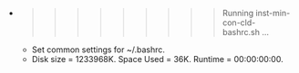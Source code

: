 * >>>>>>>>> Running inst-min-con-cld-bashrc.sh ...
  * Set common settings for ~/.bashrc.
  * Disk size = 1233968K. Space Used = 36K. Runtime = 00:00:00:00.
